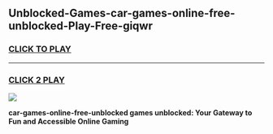 
## Unblocked-Games-car-games-online-free-unblocked-Play-Free-giqwr
<h3>
<a href="https://premium76.site?title=car-games-online-free-unblocked&ref=18A">CLICK TO PLAY</a></h3>
<hr>

<h3>
<a href="https://premium76.site?title=car-games-online-free-unblocked&ref=18A">CLICK 2 PLAY</a>
  
</h3>

<a href="https://premium76.site?title=car-games-online-free-unblocked&ref=18A"><img src="https://clearcache.store/games.png"></a>


**car-games-online-free-unblocked games unblocked: Your Gateway to Fun and Accessible Online Gaming**

